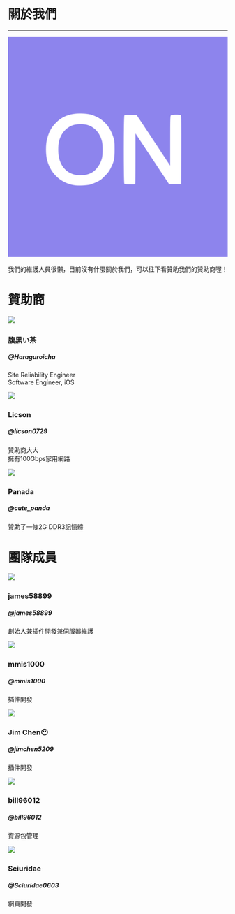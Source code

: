 <div class="container">
    <div class="row">
        <h1>關於我們</h1>
        <hr>
    </div>
    <div class="row">
        <div class="col-sm"></div>
        <div class="col-sm">
            <div class="row">
                <img src="/assets/logo.svg">
            </div>
        </div>
        <div class="col-sm"></div>
    </div>
    <div class="row">
        <div class="col mt-5 text-center">
            <p>
                我們的維護人員很懶，目前沒有什麼關於我們，可以往下看贊助我們的贊助商喔！
            </p>
        </div>
    </div>
    <div class="row">
        <h1>贊助商</h1>
    </div>
    <div class="row">
        <div class="col-sm">
            <div class="row profile_img_row"><img class="profile_img" src="//www.gravatar.com/avatar/e12bdfd4cc9f62d7728a973dbb854344?s=512"></div>
            <div class="row"><div class="col text-center"><h3>腹黒い茶</h3></div></div>
            <div class="row"><div class="col text-center"><h5>@Haraguroicha</h5></div></div>
            <div class="row"><div class="col text-center">
                <p>Site Reliability Engineer<br> Software Engineer, iOS</p>
            </div></div>
            <div class="row"><div class="col text-center">
                <a class="fab fa-github fa-2x" href="https://github.com/haraguroicha"></a>
            </div></div>
        </div>
        <div class="col-sm">
            <div class="row profile_img_row"><img class="profile_img" src="//www.gravatar.com/avatar/fd38f5219d460c0d348a9a1d78256e65?s=512"></div>
            <div class="row"><div class="col text-center"><h3>Licson</h3></div></div>
            <div class="row"><div class="col text-center"><h5>@licson0729</h5></div></div>
            <div class="row"><div class="col text-center">
                <p>贊助商大大<br>
                擁有100Gbps家用網路</p>
            </div></div>
        </div>
        <div class="col-sm">
            <div class="row profile_img_row"><img class="profile_img" src="//www.gravatar.com/avatar/857bd3a15be7c2ba7dd9c5cee284678c?s=512"></div>
            <div class="row"><div class="col text-center"><h3>Panada</h3></div></div>
            <div class="row"><div class="col text-center"><h5>@cute_panda</h5></div></div>
            <div class="row"><div class="col text-center">
                <p>贊助了一條2G DDR3記憶體</p>
            </div></div>
        </div>
    </div> 
    <div class="row">
        <h1>團隊成員</h1>
    </div>
    <div class="row">
        <div class="col-sm">
            <div class="row profile_img_row"><img class="profile_img" src="//www.gravatar.com/avatar/8ec675a5b0fdd9237a8d4f5d27f38790?s=512"></div>
            <div class="row"><div class="col text-center"><h3>james58899</h3></div></div>
            <div class="row"><div class="col text-center"><h5>@james58899</h5></div></div>
            <div class="row"><div class="col text-center">
                <p>創始人兼插件開發兼伺服器維護</p>
            </div></div>
            <div class="row"><div class="col text-center">
                <a class="fab fa-github fa-2x" href="https://github.com/james58899"></a>
            </div></div>
        </div>
        <div class="col-sm">
            <div class="row profile_img_row"><img class="profile_img" src="//www.gravatar.com/avatar/e87e572d5235f1f97ac9a4b13bf03eaf?s=512"></div>
            <div class="row"><div class="col text-center"><h3>mmis1000</h3></div></div>
            <div class="row"><div class="col text-center"><h5>@mmis1000</h5></div></div>
            <div class="row"><div class="col text-center">
                <p>插件開發</p>
            </div></div>
            <div class="row"><div class="col text-center">
                <a class="fab fa-github fa-2x" href="https://github.com/mmis1000"></a>
                <a class="fas fa-globe fa-2x" href="https://mmis1000.me"></a>
            </div></div>
        </div>
        <div class="col-sm">
            <div class="row profile_img_row"><img class="profile_img" src="//www.gravatar.com/avatar/537a70f67334c4d1dde928ceda1663ce?s=512"></div>
            <div class="row"><div class="col text-center"><h3>Jim Chen😶</h3></div></div>
            <div class="row"><div class="col text-center"><h5>@jimchen5209</h5></div></div>
            <div class="row"><div class="col text-center">
                <p>插件開發</p>
            </div></div>
            <div class="row"><div class="col text-center">
                <a class="fab fa-github fa-2x" href="https://github.com/jimchen5209"></a>
            </div></div>
        </div>
    </div>
        <div class="row">
        <div class="col-sm">
            <div class="row profile_img_row"><img class="profile_img" src="//www.gravatar.com/avatar/e4dcffdb308f56412b43569a9593f8ec?s=512"></div>
            <div class="row"><div class="col text-center"><h3>bill96012</h3></div></div>
            <div class="row"><div class="col text-center"><h5>@bill96012</h5></div></div>
            <div class="row"><div class="col text-center">
                <p>資源包管理</p>
            </div></div>
            <div class="row"><div class="col text-center">
                <a class="fab fa-github fa-2x" href="https://github.com/bill96012"></a>
            </div></div>
        </div>
        <div class="col-sm">
            <div class="row profile_img_row"><img class="profile_img" src="//www.gravatar.com/avatar/60ce6b00bae88e0ff15c9480a9ce92f5?s=512"></div>
            <div class="row"><div class="col text-center"><h3>Sciuridae</h3></div></div>
            <div class="row"><div class="col text-center"><h5>@Sciuridae0603</h5></div></div>
            <div class="row"><div class="col text-center">
                <p>網頁開發</p>
            </div></div>
            <div class="row"><div class="col text-center">
                <a class="fab fa-github fa-2x" href="https://github.com/Sciuridae0603"></a>
            </div></div>
        </div>
        <div class="col-sm">
        </div>
    </div>
</div>

<link rel="stylesheet" href="https://use.fontawesome.com/releases/v5.2.0/css/all.css" integrity="sha384-hWVjflwFxL6sNzntih27bfxkr27PmbbK/iSvJ+a4+0owXq79v+lsFkW54bOGbiDQ" crossorigin="anonymous">